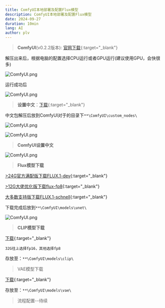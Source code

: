 ```yaml
---
title: ComfyUI本地部署及配置Flux模型
description: ComfyUI本地部署及配置Flux模型
date: 2024-09-27
duration: 10min
lang: AI
author: plv
---
```


> **ComfyUI**(v0.2.2版本): [官网下载](https://github.com/comfyanonymous/ComfyUI/releases/tag/v0.2.2){:target="_blank"}  

解压出来后，根据电脑的配置选择CPU运行或者GPU运行(建议使用GPU，会快很多)

![ComfyUI.png](/img/ComfyUI/ComfyUI-01.png)

运行成功后

![ComfyUI.png](/img/ComfyUI/ComfyUI-02.png)

>  **设置中文**：[下载](https://github.com/AIGODLIKE/AIGODLIKE-ComfyUI-Translation){:target="_blank"} 

中文包解压后放到ComfyUI对于的目录下`**\ComfyUI\custom_nodes\`

![ComfyUI.png](/img/ComfyUI/ComfyUI-03.png)

![ComfyUI.png](/img/ComfyUI/ComfyUI-04.png)

> **ComfyUI设置中文**

![ComfyUI.png](/img/ComfyUI/ComfyUI-05.png)



> **Flux模型下载**

[>24G官方满配版下载FLUX.1-dev](https://huggingface.co/black-forest-labs/FLUX.1-dev/tree/main){:target="_blank"}

[>12G大佬优化版下载flux-fp8](https://huggingface.co/black-forest-labs/FLUX.1-dev/tree/main){:target="_blank"}

[大多数支持版下载FLUX.1-schnell](https://huggingface.co/black-forest-labs/FLUX.1-dev/tree/main){:target="_blank"}

下载完成后放到`**\ComfyUI\models\unet\`

![ComfyUI.png](/img/ComfyUI/ComfyUI-06.png)

> **CLIP模型下载**

[下载](https://huggingface.co/comfyanonymous/flux_text_encoders/tree/main){:target="_blank"}

`32G往上选择fp16，其他选择fp8`

存放至：`**\ComfyUI\models\clip\`

> VAE模型下载

[下载](https://huggingface.co/black-forest-labs/FLUX.1-schnell/blob/main/ae.safetensors){:target="_blank"}

存放至：`**\ComfyUI\models\vae\`

> 流程配置--待续